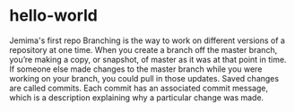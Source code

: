 # hello-world
Jemima's first repo
Branching is the way to work on different versions of a repository at one time.
When you create a branch off the master branch, you’re making a copy, or snapshot, of master as it was at that point in time. If someone else made changes to the master branch while you were working on your branch, you could pull in those updates.
Saved changes are called commits. Each commit has an associated commit message, which is a description explaining why a particular change was made.
